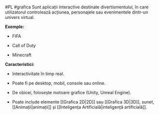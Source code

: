 #PL #grafica 
Sunt aplicații interactive destinate divertismentului, în care utilizatorul controlează acțiunea, personajele sau evenimentele dintr-un univers virtual.

**Exemple:**

- FIFA
    
- Call of Duty
    
- Minecraft
    

**Caracteristici:**

- Interactivitate în timp real.
    
- Poate fi pe desktop, mobil, console sau online.
    
- De obicei, folosește motoare grafice (Unity, Unreal Engine).
    
- Poate include elemente [[Grafica 2D|2D]] sau [[Grafica 3D|3D]], sunet, [[Animații|animații]] și [[Inteligența Artificială|inteligență artificială]].
